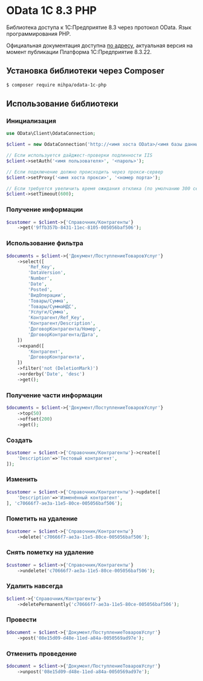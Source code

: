 # OData 1С 8.3 PHP

Библиотека доступа к 1С:Предприятие 8.3 через протокол OData. Язык программирования PHP.

Официальная документация доступна [по адресу](https://its.1c.ru/db/v8322doc#bookmark:dev:TI000001358),
актуальная версия на момент публикации Платформа 1С:Предприятие 8.3.22.

## Установка библиотеки через Composer
``` bash
$ composer require mihpa/odata-1c-php
```

## Использование библиотеки

### Инициализация
```php
use OData\Client\OdataConnection;

$client = new OdataConnection('http://<имя хоста OData>/<имя базы данных>/odata/standard.odata/');

// Если используется дайджест-проверки подлинности IIS
$client->setAuth('<имя пользователя>', '<пароль>');

// Если подключение должно происходить через прокси-сервер
$client->setProxy('<имя хоста прокси>', '<номер порта>');

// Если требуется увеличить время ожидания отклика (по умолчанию 300 секунд)
$client->setTimeout(600);
```

### Получение информации
```php
$customer = $client->{'Справочник/Контрагенты'}
    ->get('9ffb357b-8431-11ec-8105-005056baf506');
```

### Использование фильтра
```php
$documents = $client->{'Документ/ПоступлениеТоваровУслуг'}
    ->select([
        'Ref_Key',
        'DataVersion',
        'Number',
        'Date',
        'Posted',
        'ВидОперации',
        'Товары/Сумма',
        'Товары/СуммаНДС',
        'Услуги/Сумма',
        'Контрагент/Ref_Key',
        'Контрагент/Description',
        'ДоговорКонтрагента/Номер',
        'ДоговорКонтрагента/Дата',
    ])
    ->expand([
        'Контрагент',
        'ДоговорКонтрагента',
    ])
    ->filter('not (DeletionMark)')
    ->orderby('Date', 'desc')
    ->get();
```

### Получение части информации
```php
$documents = $client->{'Документ/ПоступлениеТоваровУслуг'}
    ->top(50)
    ->offset(200)
    ->get();
```

### Создать
```php
$customer = $client->{'Справочник/Контрагенты'}->create([
    'Description'=>'Тестовый контрагент',
]);
```

### Изменить
```php
$customer = $client->{'Справочник/Контрагенты'}->update([
    'Description'=>'Изменённый контрагент',
], 'c70666f7-ae3a-11e5-80ce-005056baf506');
```

### Пометить на удаление
```php
$customer = $client->{'Справочник/Контрагенты'}
    ->delete('c70666f7-ae3a-11e5-80ce-005056baf506');
```

### Снять пометку на удаление
```php
$customer = $client->{'Справочник/Контрагенты'}
    ->undelete('c70666f7-ae3a-11e5-80ce-005056baf506');
```

### Удалить навсегда
```php
$client->{'Справочник/Контрагенты'}
    ->deletePermanently('c70666f7-ae3a-11e5-80ce-005056baf506');
```

### Провести
```php
$document = $client->{'Документ/ПоступлениеТоваровУслуг'}
    ->post('08e15d09-d48e-11ed-a84a-0050569ad97e');
```

### Отменить проведение
```php
$document = $client->{'Документ/ПоступлениеТоваровУслуг'}
    ->unpost('08e15d09-d48e-11ed-a84a-0050569ad97e');
```
